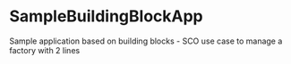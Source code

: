 # SampleBuildingBlockApp
Sample application based on building blocks  - SCO use case to manage a factory with 2 lines
